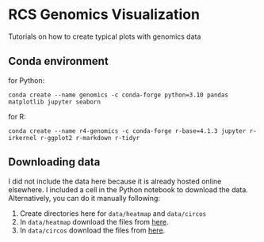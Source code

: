 # RCS Genomics Visualization
Tutorials on how to create typical plots with genomics data

## Conda environment

for Python: 

```
conda create --name genomics -c conda-forge python=3.10 pandas matplotlib jupyter seaborn
```

for R:

```
conda create --name r4-genomics -c conda-forge r-base=4.1.3 jupyter r-irkernel r-ggplot2 r-markdown r-tidyr
```

## Downloading data

I did not include the data here because it is already hosted online elsewhere.  I included a cell in the Python notebook to download the data.  Alternatively, you can do it manually following:

1. Create directories here for ```data/heatmap``` and ```data/circos```
2. In ```data/heatmap``` download the files from [here](https://zenodo.org/record/2529926#.YwaRPfHMIas).
3. In ```data/circos``` download the files from [here](https://zenodo.org/record/4494146#.YwaTwPHMIas).
